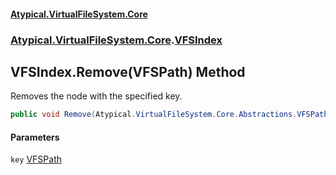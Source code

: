 #### [Atypical.VirtualFileSystem.Core](VirtualFileSystem.md 'VirtualFileSystem')
### [Atypical.VirtualFileSystem.Core](VirtualFileSystem.md#Atypical.VirtualFileSystem.Core 'Atypical.VirtualFileSystem.Core').[VFSIndex](VFSIndex.md 'Atypical.VirtualFileSystem.Core.VFSIndex')

## VFSIndex.Remove(VFSPath) Method

Removes the node with the specified key.

```csharp
public void Remove(Atypical.VirtualFileSystem.Core.Abstractions.VFSPath key);
```
#### Parameters

<a name='Atypical.VirtualFileSystem.Core.VFSIndex.Remove(Atypical.VirtualFileSystem.Core.Abstractions.VFSPath).key'></a>

`key` [VFSPath](VFSPath.md 'Atypical.VirtualFileSystem.Core.Abstractions.VFSPath')
